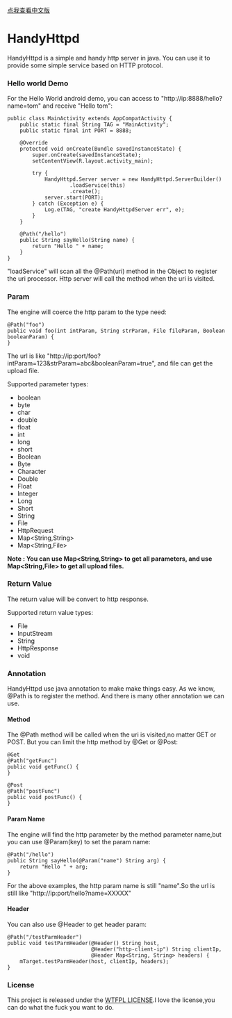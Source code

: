 [点我查看中文版](https://github.com/bluesky466/HandyHTTPD/blob/master/README.zh.md)

# HandyHttpd

HandyHttpd is a simple and handy http server in java. You can use it to provide some simple service based on HTTP protocol.


### Hello world Demo


For the Hello World android demo, you can access to "http://ip:8888/hello?name=tom" and receive "Hello tom":

```
public class MainActivity extends AppCompatActivity {
    public static final String TAG = "MainActivity";
    public static final int PORT = 8888;

    @Override
    protected void onCreate(Bundle savedInstanceState) {
        super.onCreate(savedInstanceState);
        setContentView(R.layout.activity_main);

        try {
            HandyHttpd.Server server = new HandyHttpd.ServerBuilder()
                    .loadService(this)
                    .create();
            server.start(PORT);
        } catch (Exception e) {
            Log.e(TAG, "create HandyHttpdServer err", e);
        }
    }

    @Path("/hello")
    public String sayHello(String name) {
        return "Hello " + name;
    }
}
```

"loadService" will scan all the @Path(uri) method in the Object to register the uri processor. Http server will call the method when the uri is visited.


### Param

The engine will coerce the http param to the type need:

```
@Path("foo")
public void foo(int intParam, String strParam, File fileParam, Boolean booleanParam) {
}
```

The url is like "http://ip:port/foo?intParam=123&strParam=abc&booleanParam=true", and file can get the upload file.

Supported parameter types:

- boolean
- byte
- char
- double
- float
- int
- long
- short
- Boolean
- Byte
- Character
- Double
- Float
- Integer
- Long
- Short
- String
- File
- HttpRequest
- Map<String,String>
- Map<String,File>

__Note : You can use Map\<String,String\> to get all parameters, and use Map\<String,File\> to get all upload files.__

### Return Value

The return value will be convert to http response.

Supported return value types:

- File
- InputStream
- String
- HttpResponse
- void

### Annotation

HandyHttpd use java annotation to make make things easy. As we know, @Path is to register the method. And there is many other annotation we can use.

#### Method

The @Path method will be called when the uri is visited,no matter GET or POST. But you can limit the http method by @Get or @Post:

```
@Get
@Path("getFunc")
public void getFunc() {
}

@Post
@Path("postFunc")
public void postFunc() {
}
```

#### Param Name

The engine will find the http parameter by the method parameter name,but you can use @Param(key) to set the param name:

```
@Path("/hello")
public String sayHello(@Param("name") String arg) {
    return "Hello " + arg;
}
```

For the above examples, the http param name is still "name".So the url is still like 
"http://ip:port/hello?name=XXXXX"

#### Header

You can also use @Header to get header param:

```
@Path("/testParmHeader")
public void testParmHeader(@Header() String host,
                           @Header("http-client-ip") String clientIp,
                           @Header Map<String, String> headers) {
    mTarget.testParmHeader(host, clientIp, headers);
}
```


### License

This project is released under the [WTFPL LICENSE](http://www.wtfpl.net/).I love the license,you can do what the fuck you want to do.

